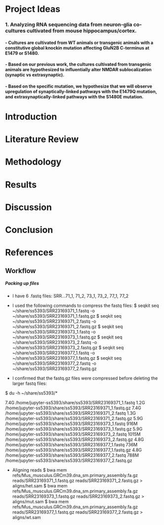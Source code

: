 # Project Ideas 

### 1. Analyzing RNA sequencing data from neuron-glia co-cultures cultivated from mouse hippocampus/cortex.
#### - Cultures are cultivated from WT animals or transgenic animals with a constitutive global knockin mutation affecting GluN2B C-terminus at E1479 or S1480. 
#### - Based on our previous work, the cultures cultivated from transgenic animals are hypothesized to influentially alter NMDAR sublocalization (synaptic vs extrasynaptic).
#### - Based on the specific mutation, we hypothesize that we will observe upregulation of synaptically-linked pathways with the E1479Q mutation, and extrasynaptically-linked pathways with the S1480E mutation.


# Introduction

# Literature Review

# Methodology

# Results

# Discussion

# Conclusion

# References


## Workflow

##### Packing up files 
 - I have 6 .fastq files: SRR...71_1, 71_2, 73_1, 73_2, 77_1, 77_2 
 
 - I used the following commands to compress the fastq files:
$ seqkit seq ~/share/ss5393/SRR23169371_1.fastq -o ~/share/ss5393/SRR23169371_1.fastq.gz
$ seqkit seq ~/share/ss5393/SRR23169371_2.fastq -o ~/share/ss5393/SRR23169371_2.fastq.gz
$ seqkit seq ~/share/ss5393/SRR23169373_1.fastq -o ~/share/ss5393/SRR23169373_1.fastq.gz
$ seqkit seq ~/share/ss5393/SRR23169373_2.fastq -o ~/share/ss5393/SRR23169373_2.fastq.gz
$ seqkit seq ~/share/ss5393/SRR23169377_1.fastq -o ~/share/ss5393/SRR23169377_1.fastq.gz
$ seqkit seq ~/share/ss5393/SRR23169377_2.fastq -o ~/share/ss5393/SRR23169377_2.fastq.gz

- I confirmed that the fastq.gz files were compressed before deleting the larger fastq files: 

$ du -h ~/share/ss5393/*

7.4G    /home/jupyter-ss5393/share/ss5393/SRR23169371_1.fastq
1.2G    /home/jupyter-ss5393/share/ss5393/SRR23169371_1.fastq.gz
7.4G    /home/jupyter-ss5393/share/ss5393/SRR23169371_2.fastq
1.3G    /home/jupyter-ss5393/share/ss5393/SRR23169371_2.fastq.gz
5.9G    /home/jupyter-ss5393/share/ss5393/SRR23169373_1.fastq
916M    /home/jupyter-ss5393/share/ss5393/SRR23169373_1.fastq.gz
5.9G    /home/jupyter-ss5393/share/ss5393/SRR23169373_2.fastq
1015M   /home/jupyter-ss5393/share/ss5393/SRR23169373_2.fastq.gz
4.8G    /home/jupyter-ss5393/share/ss5393/SRR23169377_1.fastq
736M    /home/jupyter-ss5393/share/ss5393/SRR23169377_1.fastq.gz
4.8G    /home/jupyter-ss5393/share/ss5393/SRR23169377_2.fastq
788M    /home/jupyter-ss5393/share/ss5393/SRR23169377_2.fastq.gz


- Aligning reads
$ bwa mem refs/Mus_musculus.GRCm39.dna_sm.primary_assembly.fa.gz reads/SRR23169371_1.fastq.gz reads/SRR23169371_2.fastq.gz  > aligns/het.sam
$ bwa mem refs/Mus_musculus.GRCm39.dna_sm.primary_assembly.fa.gz reads/SRR23169373_1.fastq.gz reads/SRR23169373_2.fastq.gz  > aligns/mut.sam
$ bwa mem refs/Mus_musculus.GRCm39.dna_sm.primary_assembly.fa.gz reads/SRR23169377_1.fastq.gz reads/SRR23169377_2.fastq.gz > aligns/wt.sam

